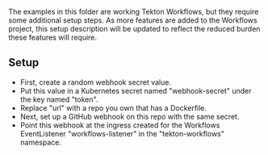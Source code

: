The examples in this folder are working Tekton Workflows,
but they require some additional setup steps.
As more features are added to the Workflows project, this setup description
will be updated to reflect the reduced burden these features will require.

## Setup

- First, create a random webhook secret value.
- Put this value in a Kubernetes secret named "webhook-secret" under the key named "token".
- Replace "url" with a repo you own that has a Dockerfile.
- Next, set up a GitHub webhook on this repo with the same secret.
- Point this webhook at the ingress created for the Workflows EventListener
"workflows-listener" in the "tekton-workflows" namespace.